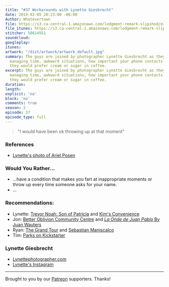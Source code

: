 ```yaml
---
title: "#37 Workarounds with Lynette Giesbrecht"
date: 2019-02-05 20:23:00 -06:00
Author: Whatevertown
file: https://s3.ca-central-1.amazonaws.com/lodgment-remark-slipshod/e37.mp3
file_itunes: https://s3.ca-central-1.amazonaws.com/lodgment-remark-slipshod/e37.m4a
stitcher: 58614551
soundcloud: 
googleplay: 
itunes: 
artwork: "/dist/artwork/artwork_default.jpg"
summary: The guys are joined by photographer Lynette Giesbrecht as they talk about
  managing time, awkward situations, how important your phone contacts are, and whether
  they would prefer cream or sugar in coffee.
excerpt: The guys are joined by photographer Lynette Giesbrecht as they talk about
  managing time, awkward situations, how important your phone contacts are, and whether
  they would prefer cream or sugar in coffee.
duration: 
length: 
explicit: 'no'
block: 'no'
comments: true
season: 2
episode: 37
episode_type: full
---
```


> "I would have been ok throwing up at that moment"

### References
- [Lynette's photo of Ariel Posen](https://www.instagram.com/p/BsWHMHAn1bR/)

### Would You Rather…
- …​have a condition that makes you fart at inappropriate moments or throw up every time someone asks for your name.
- …

### Recommendations:
- Lynette: [Trevor Noah: Son of Patricia](https://www.netflix.com/ca/title/80239932) and [Kim's Convenience](https://www.cbc.ca/kimsconvenience/)
- Jon: [Better Oblivion Community Centre](https://open.spotify.com/album/5622zSt4RLqNSPShdqmWpj?si=705tkK20SmadvJPZ_yMa5Q)
and [*La Onde de Juan Pablo* By Juan Wauters](https://open.spotify.com/album/7vnOLMJbcoOeotQTWw2Gkx?si=n5ff0GoSRN6mNQIFpywk_w)
- Ryan: [The Grand Tour](https://www.amazon.com/gp/video/detail/B07KR8383J/) and [Sebastian Maniscalco](https://sebastianlive.com/home/)
- Tim: [Parks on Kickstarter](https://www.kickstarter.com/projects/keymastergames/parks-the-board-game)

### Lynette Giesbrecht
- [Lynettephotographer.com](https://www.lynettephotographer.com/)
- [Lynette's Instagram](https://www.instagram.com/lynette.photographer/)

---

Brought to you by our [Patreon](https://www.patreon.com/whatevertown) supporters. Thanks!

